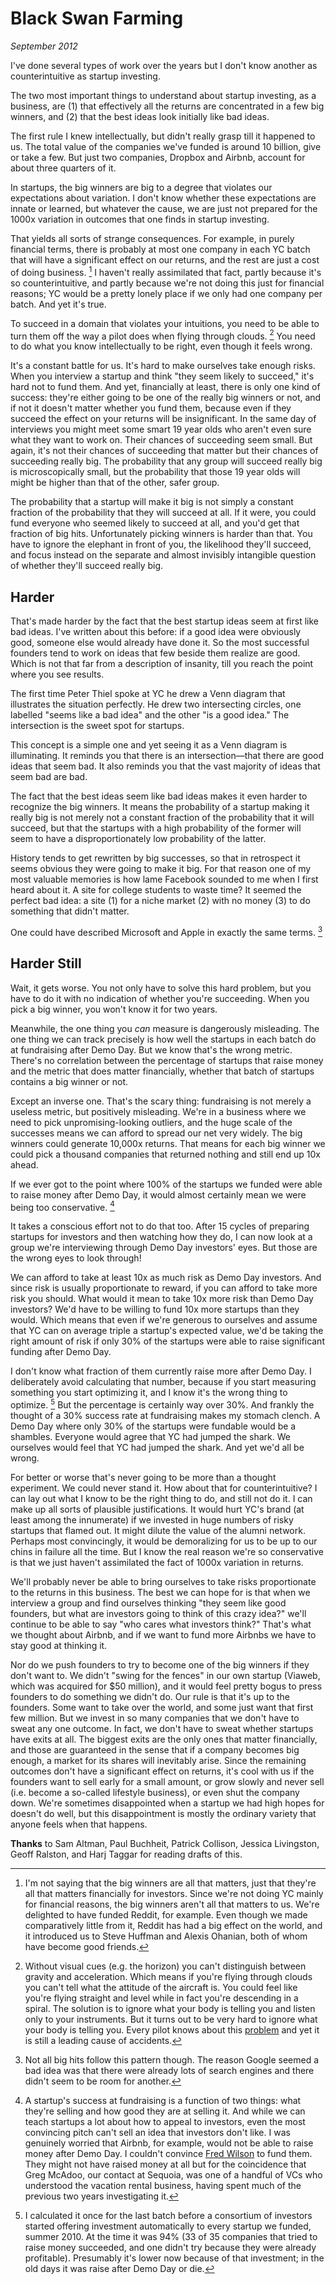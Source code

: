 # Black Swan Farming

_September 2012_

I've done several types of work over the years but I don't know another as counterintuitive as startup investing.

The two most important things to understand about startup investing, as a business, are (1) that effectively all the returns are concentrated in a few big winners, and (2) that the best ideas look initially like bad ideas.

The first rule I knew intellectually, but didn't really grasp till it happened to us. The total value of the companies we've funded is around 10 billion, give or take a few. But just two companies, Dropbox and Airbnb, account for about three quarters of it.

In startups, the big winners are big to a degree that violates our expectations about variation. I don't know whether these expectations are innate or learned, but whatever the cause, we are just not prepared for the 1000x variation in outcomes that one finds in startup investing.

That yields all sorts of strange consequences. For example, in purely financial terms, there is probably at most one company in each YC batch that will have a significant effect on our returns, and the rest are just a cost of doing business. [^1] I haven't really assimilated that fact, partly because it's so counterintuitive, and partly because we're not doing this just for financial reasons; YC would be a pretty lonely place if we only had one company per batch. And yet it's true.

To succeed in a domain that violates your intuitions, you need to be able to turn them off the way a pilot does when flying through clouds. [^2] You need to do what you know intellectually to be right, even though it feels wrong.

It's a constant battle for us. It's hard to make ourselves take enough risks. When you interview a startup and think "they seem likely to succeed," it's hard not to fund them. And yet, financially at least, there is only one kind of success: they're either going to be one of the really big winners or not, and if not it doesn't matter whether you fund them, because even if they succeed the effect on your returns will be insignificant. In the same day of interviews you might meet some smart 19 year olds who aren't even sure what they want to work on. Their chances of succeeding seem small. But again, it's not their chances of succeeding that matter but their chances of succeeding really big. The probability that any group will succeed really big is microscopically small, but the probability that those 19 year olds will might be higher than that of the other, safer group.

The probability that a startup will make it big is not simply a constant fraction of the probability that they will succeed at all. If it were, you could fund everyone who seemed likely to succeed at all, and you'd get that fraction of big hits. Unfortunately picking winners is harder than that. You have to ignore the elephant in front of you, the likelihood they'll succeed, and focus instead on the separate and almost invisibly intangible question of whether they'll succeed really big.

## Harder

That's made harder by the fact that the best startup ideas seem at first like bad ideas. I've written about this before: if a good idea were obviously good, someone else would already have done it. So the most successful founders tend to work on ideas that few beside them realize are good. Which is not that far from a description of insanity, till you reach the point where you see results.

The first time Peter Thiel spoke at YC he drew a Venn diagram that illustrates the situation perfectly. He drew two intersecting circles, one labelled "seems like a bad idea" and the other "is a good idea." The intersection is the sweet spot for startups.

This concept is a simple one and yet seeing it as a Venn diagram is illuminating. It reminds you that there is an intersection—that there are good ideas that seem bad. It also reminds you that the vast majority of ideas that seem bad are bad.

The fact that the best ideas seem like bad ideas makes it even harder to recognize the big winners. It means the probability of a startup making it really big is not merely not a constant fraction of the probability that it will succeed, but that the startups with a high probability of the former will seem to have a disproportionately low probability of the latter.

History tends to get rewritten by big successes, so that in retrospect it seems obvious they were going to make it big. For that reason one of my most valuable memories is how lame Facebook sounded to me when I first heard about it. A site for college students to waste time? It seemed the perfect bad idea: a site (1) for a niche market (2) with no money (3) to do something that didn't matter.

One could have described Microsoft and Apple in exactly the same terms. [^3]

## Harder Still

Wait, it gets worse. You not only have to solve this hard problem, but you have to do it with no indication of whether you're succeeding. When you pick a big winner, you won't know it for two years.

Meanwhile, the one thing you _can_ measure is dangerously misleading. The one thing we can track precisely is how well the startups in each batch do at fundraising after Demo Day. But we know that's the wrong metric. There's no correlation between the percentage of startups that raise money and the metric that does matter financially, whether that batch of startups contains a big winner or not.

Except an inverse one. That's the scary thing: fundraising is not merely a useless metric, but positively misleading. We're in a business where we need to pick unpromising-looking outliers, and the huge scale of the successes means we can afford to spread our net very widely. The big winners could generate 10,000x returns. That means for each big winner we could pick a thousand companies that returned nothing and still end up 10x ahead.

If we ever got to the point where 100% of the startups we funded were able to raise money after Demo Day, it would almost certainly mean we were being too conservative. [^4]

It takes a conscious effort not to do that too. After 15 cycles of preparing startups for investors and then watching how they do, I can now look at a group we're interviewing through Demo Day investors' eyes. But those are the wrong eyes to look through!

We can afford to take at least 10x as much risk as Demo Day investors. And since risk is usually proportionate to reward, if you can afford to take more risk you should. What would it mean to take 10x more risk than Demo Day investors? We'd have to be willing to fund 10x more startups than they would. Which means that even if we're generous to ourselves and assume that YC can on average triple a startup's expected value, we'd be taking the right amount of risk if only 30% of the startups were able to raise significant funding after Demo Day.

I don't know what fraction of them currently raise more after Demo Day. I deliberately avoid calculating that number, because if you start measuring something you start optimizing it, and I know it's the wrong thing to optimize. [^5] But the percentage is certainly way over 30%. And frankly the thought of a 30% success rate at fundraising makes my stomach clench. A Demo Day where only 30% of the startups were fundable would be a shambles. Everyone would agree that YC had jumped the shark. We ourselves would feel that YC had jumped the shark. And yet we'd all be wrong.

For better or worse that's never going to be more than a thought experiment. We could never stand it. How about that for counterintuitive? I can lay out what I know to be the right thing to do, and still not do it. I can make up all sorts of plausible justifications. It would hurt YC's brand (at least among the innumerate) if we invested in huge numbers of risky startups that flamed out. It might dilute the value of the alumni network. Perhaps most convincingly, it would be demoralizing for us to be up to our chins in failure all the time. But I know the real reason we're so conservative is that we just haven't assimilated the fact of 1000x variation in returns.

We'll probably never be able to bring ourselves to take risks proportionate to the returns in this business. The best we can hope for is that when we interview a group and find ourselves thinking "they seem like good founders, but what are investors going to think of this crazy idea?" we'll continue to be able to say "who cares what investors think?" That's what we thought about Airbnb, and if we want to fund more Airbnbs we have to stay good at thinking it.

[^1]: I'm not saying that the big winners are all that matters, just that they're all that matters financially for investors. Since we're not doing YC mainly for financial reasons, the big winners aren't all that matters to us. We're delighted to have funded Reddit, for example. Even though we made comparatively little from it, Reddit has had a big effect on the world, and it introduced us to Steve Huffman and Alexis Ohanian, both of whom have become good friends.

Nor do we push founders to try to become one of the big winners if they don't want to. We didn't "swing for the fences" in our own startup (Viaweb, which was acquired for $50 million), and it would feel pretty bogus to press founders to do something we didn't do. Our rule is that it's up to the founders. Some want to take over the world, and some just want that first few million. But we invest in so many companies that we don't have to sweat any one outcome. In fact, we don't have to sweat whether startups have exits at all. The biggest exits are the only ones that matter financially, and those are guaranteed in the sense that if a company becomes big enough, a market for its shares will inevitably arise. Since the remaining outcomes don't have a significant effect on returns, it's cool with us if the founders want to sell early for a small amount, or grow slowly and never sell (i.e. become a so-called lifestyle business), or even shut the company down. We're sometimes disappointed when a startup we had high hopes for doesn't do well, but this disappointment is mostly the ordinary variety that anyone feels when that happens.

[^2]: Without visual cues (e.g. the horizon) you can't distinguish between gravity and acceleration. Which means if you're flying through clouds you can't tell what the attitude of the aircraft is. You could feel like you're flying straight and level while in fact you're descending in a spiral. The solution is to ignore what your body is telling you and listen only to your instruments. But it turns out to be very hard to ignore what your body is telling you. Every pilot knows about this [problem](http://en.wikipedia.org/wiki/Spatial_disorientation) and yet it is still a leading cause of accidents.

[^3]: Not all big hits follow this pattern though. The reason Google seemed a bad idea was that there were already lots of search engines and there didn't seem to be room for another.

[^4]: A startup's success at fundraising is a function of two things: what they're selling and how good they are at selling it. And while we can teach startups a lot about how to appeal to investors, even the most convincing pitch can't sell an idea that investors don't like. I was genuinely worried that Airbnb, for example, would not be able to raise money after Demo Day. I couldn't convince [Fred Wilson](http://paulgraham.com/airbnb.html) to fund them. They might not have raised money at all but for the coincidence that Greg McAdoo, our contact at Sequoia, was one of a handful of VCs who understood the vacation rental business, having spent much of the previous two years investigating it.

[^5]: I calculated it once for the last batch before a consortium of investors started offering investment automatically to every startup we funded, summer 2010. At the time it was 94% (33 of 35 companies that tried to raise money succeeded, and one didn't try because they were already profitable). Presumably it's lower now because of that investment; in the old days it was raise after Demo Day or die.

**Thanks** to Sam Altman, Paul Buchheit, Patrick Collison, Jessica Livingston, Geoff Ralston, and Harj Taggar for reading drafts of this.